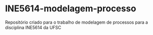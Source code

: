 # INE5614-modelagem-processo
Repositório criado para o trabalho de modelagem de processos para a disciplina INE5614 da UFSC
